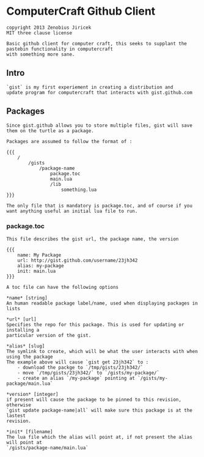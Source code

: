 # ComputerCraft Github Client

	copyright 2013 Zenobius Jiricek
	MIT three clause license

	Basic github client for computer craft, this seeks to supplant the pastebin functionality in computercraft
	with something more sane.



## Intro

	`gist` is my first experiement in creating a distribution and
	update program for computercraft that interacts with gist.github.com

## Packages

	Since gist.github allows you to store multiple files, gist will save 
	them on the turtle as a package.

	Packages are assumed to follow the format of :

	{{{
	    /
	        /gists
	            /package-name
	                package.toc
	                main.lua
	                /lib
	                    something.lua
	}}}

	The only file that is mandatory is package.toc, and of course if you
	want anything useful an initial lua file to run.


### package.toc

	This file describes the gist url, the package name, the version

	{{{
	    name: My Package
	    url: http://gist.github.com/username/23jh342
	    alias: my-package
	    init: main.lua
	}}}

	A toc file can have the following options

	*name* [string]
	An human readable package label/name, used when displaying packages in lists

	*url* [url]
	Specifies the repo for this package. This is used for updating or installing a 
	particular version of the gist.

	*alias* [slug]
	The symlink to create, which will be what the user interacts with when using the package
	The example above will cause `gist get 23jh342` to :
	    - download the packge to `/tmp/gists/23jh342/`
	    - move `/tmp/gists/23jh342/` to `/gists/my-package/`
	    - create an alias `/my-package` pointing at `/gists/my-package/main.lua`

	*version* [integer]
	if present will cause the package to be pinned to this revision, otherwise
	`gist update package-name|all` will make sure this package is at the lastest
	revision.

	*init* [filename]
	The lua file which the alias will point at, if not present the alias will point at 
	`/gists/package-name/main.lua`
